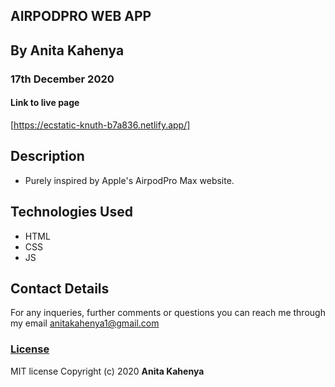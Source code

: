 ## AIRPODPRO WEB APP


## By Anita Kahenya
###  17th December 2020

#### Link to live page
  [https://ecstatic-knuth-b7a836.netlify.app/]

  
## Description
* Purely inspired by Apple's AirpodPro Max website.

## Technologies Used
 * HTML
 * CSS
 * JS

## Contact Details
For any inqueries, further comments or questions you can reach me through my email [anitakahenya1@gmail.com](AnitaKahenya)


### [License](LICENSE)
MIT license
Copyright (c) 2020 
**Anita Kahenya**
